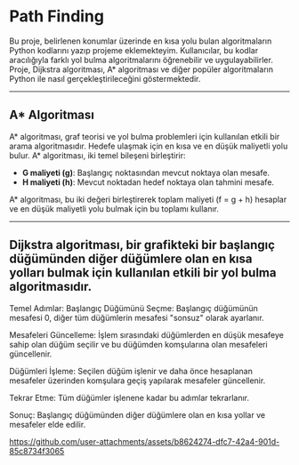 # Path Finding

Bu proje, belirlenen konumlar üzerinde en kısa yolu bulan algoritmaların Python kodlarını yazıp projeme eklemekteyim. Kullanıcılar, bu kodlar aracılığıyla farklı yol bulma algoritmalarını öğrenebilir ve uygulayabilirler. Proje, Dijkstra algoritması, A* algoritması ve diğer popüler algoritmaların Python ile nasıl gerçekleştirileceğini göstermektedir.

***

## A* Algoritması

A* algoritması, graf teorisi ve yol bulma problemleri için kullanılan etkili bir arama algoritmasıdır. Hedefe ulaşmak için en kısa ve en düşük maliyetli yolu bulur. A* algoritması, iki temel bileşeni birleştirir:

- **G maliyeti (g)**: Başlangıç noktasından mevcut noktaya olan mesafe.
- **H maliyeti (h)**: Mevcut noktadan hedef noktaya olan tahmini mesafe.

A* algoritması, bu iki değeri birleştirerek toplam maliyeti (f = g + h) hesaplar ve en düşük maliyetli yolu bulmak için bu toplamı kullanır.

***

## Dijkstra algoritması, bir grafikteki bir başlangıç düğümünden diğer düğümlere olan en kısa yolları bulmak için kullanılan etkili bir yol bulma algoritmasıdır.

Temel Adımlar:
Başlangıç Düğümünü Seçme: Başlangıç düğümünün mesafesi 0, diğer tüm düğümlerin mesafesi "sonsuz" olarak ayarlanır.

Mesafeleri Güncelleme: İşlem sırasındaki düğümlerden en düşük mesafeye sahip olan düğüm seçilir ve bu düğümden komşularına olan mesafeleri güncellenir.

Düğümleri İşleme: Seçilen düğüm işlenir ve daha önce hesaplanan mesafeler üzerinden komşulara geçiş yapılarak mesafeler güncellenir.

Tekrar Etme: Tüm düğümler işlenene kadar bu adımlar tekrarlanır.

Sonuç: Başlangıç düğümünden diğer düğümlere olan en kısa yollar ve mesafeler elde edilir.


https://github.com/user-attachments/assets/b8624274-dfc7-42a4-901d-85c8734f3065


